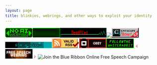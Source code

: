 ```yaml
---
layout: page
title: blinkies, webrings, and other ways to exploit your identity
---
```

<map name="noaimini7"> <area href="https://baccyflap.com/noai" shape="rect" coords="15,3,72,27" target="_blank" rel="noopener no-referrer" alt="no ai web ring" title="no ai web ring"> <area href="https://baccyflap.com/noai/?prv&s=cat" target="_top" rel="noopener no-referrer" shape="rect" coords="3,6,12,27" alt="previous" title="previous"> <area href="https://baccyflap.com/noai/?nxt&s=cat" target="_top" rel="noopener no-referrer" shape="rect" coords="75,6,84,27" alt="next" title="next"></map> <img decoding="async" usemap="#noaimini7" src="/assets/blinkies/no-ai-widget.gif" alt="a green-on-black grid with illuminated parts that spell out NO AI / WEBRING and two animated green arrows pointing left and right, bobbing up and down"><img decoding="async" src="/assets/blinkies/Neopage.gif" alt="an animated picture on a green-on-black grid that starts with NEO blinks to Hacker then finally blurs to PAGE. It then repeats"><img decoding="async" src="/assets/blinkies/deadpilled.gif" alt="a black background with a border of white and red blinking pixels. Inside the picture it reads: deadpilled"><img src="https://88x31.kate.pet/catscape-loader.gif" height="31"><img decoding="async" src="/assets/blinkies/catscape.gif" alt="a picture parodying Netscape Navigator (web browser) which is responsible for modern internet browsing. This picture shows the name catscape Navigator with an iconic 2000's look"><img decoding="async" src="/assets/blinkies/im-a-virus.gif" alt="A picture that starts off on the right as black but slowly grows to lighter shades of blue to the left, with text that reads: I'm a virus."><a href="http://validator.w3.org/feed/check.cgi?url=http%3A//deletethematrix.com/feed.xml" target="_blank" rel="noopener no-referrer"><img decoding="async" src="/assets/blinkies/valid-rss-rogers.png" alt="[Valid RSS]" title="Validate my RSS feed"></a><a href="https://webring.obeythesystem.com/" target="_blank" rel="noopener no-referrer"><img decoding="async" src="/assets/blinkies/ots.gif" alt="obey the system Web ring Button"></a><img decoding="async" src="/assets/blinkies/followthewhiterabbit.gif" alt="A simple image that says Follow the White Rabbit with a black background and terminal green text"><a href="https://webri.ng/webring/freespeechwebring/previous?via=https://deletethematrix.com"><img src="/assets/blinkies/left-arrow.gif" decoding="async" width="13" height="13" alt="A left arrow for the free speech web ring. Clicking this will taking you to the previous site"></a> <a href="https://town.thecozy.cat/web-revival/freespeechwebring/"><img src="/assets/blinkies/free-speech-webring.gif" decoding="async" width="88" height="31" alt="A banner that says: Free Speech Web ring. CLicking this will take you to a page telling you more about it."></a> <a href="https://webri.ng/webring/freespeechwebring/next?via=https://deletethematrix.com"> <img src="/assets/blinkies/right-arrow.gif" decoding="async" width="13" height="13" alt="Right Arrow that if clicked, takes you to next site in the free speech web ring"></a><img decoding="async" src="https://www.eff.org/files/brstrip.gif" alt="Join the Blue Ribbon Online Free Speech Campaign">
